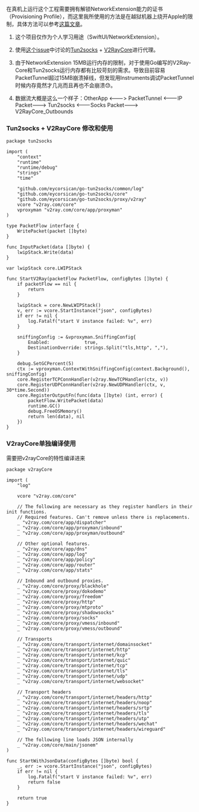 在真机上运行这个工程需要拥有解锁NetworkExtension能力的证书（Provisioning Profile），而这里我所使用的方法是在越狱机器上绕开Apple的限制，具体方法可以参考[这篇文章](https://hello-david.github.io/archives/61787736.html)。

1. 这个项目仅作为个人学习用途（SwiftUI/NetworkExtension）。
2. 使用[这个issue](https://github.com/v2ray/v2ray-core/issues/1341)中讨论的[Tun2socks](https://github.com/eycorsican/go-tun2socks/tree/keepalive) + [V2RayCore](https://github.com/v2ray/v2ray-core/tree/v4.22.1)进行代理。
3. 由于NetworkExtension 15MB运行内存的限制，对于使用Go编写的V2Ray-Core和Tun2socks运行内存都有比较苛刻的需求。导致目前容易PacketTunnel超过15MB崩溃掉线，但发现用Instruments调试PacketTunnel时候内存竟然才几兆而且再也不会崩溃😓。

4. 数据流大概是这么一个样子：OtherApp <---> PacketTunnel <---IP Packet---> Tun2socks <---Socks Packet---> V2RayCore_Outbounds
 
### Tun2socks + V2RayCore 修改和使用
```
package tun2socks

import (
	"context"
	"runtime"
	"runtime/debug"
	"strings"
	"time"

	"github.com/eycorsican/go-tun2socks/common/log"
	"github.com/eycorsican/go-tun2socks/core"
	"github.com/eycorsican/go-tun2socks/proxy/v2ray"
	vcore "v2ray.com/core"
	vproxyman "v2ray.com/core/app/proxyman"
)

type PacketFlow interface {
	WritePacket(packet []byte)
}

func InputPacket(data []byte) {
	lwipStack.Write(data)
}

var lwipStack core.LWIPStack

func StartV2Ray(packetFlow PacketFlow, configBytes []byte) {
	if packetFlow == nil {
		return
	}

	lwipStack = core.NewLWIPStack()
	v, err := vcore.StartInstance("json", configBytes)
	if err != nil {
		log.Fatalf("start V instance failed: %v", err)
	}

	sniffingConfig := &vproxyman.SniffingConfig{
		Enabled:             true,
		DestinationOverride: strings.Split("tls,http", ","),
	}

	debug.SetGCPercent(5)
	ctx := vproxyman.ContextWithSniffingConfig(context.Background(), sniffingConfig)
	core.RegisterTCPConnHandler(v2ray.NewTCPHandler(ctx, v))
	core.RegisterUDPConnHandler(v2ray.NewUDPHandler(ctx, v, 30*time.Second))
	core.RegisterOutputFn(func(data []byte) (int, error) {
		packetFlow.WritePacket(data)
		runtime.GC()
		debug.FreeOSMemory()
		return len(data), nil
	})
}
```

### V2rayCore单独编译使用
需要把v2rayCore的特性编译进来
```
package v2rayCore

import (
	"log"

	vcore "v2ray.com/core"

	// The following are necessary as they register handlers in their init functions.
	// Required features. Can't remove unless there is replacements.
	_ "v2ray.com/core/app/dispatcher"
	_ "v2ray.com/core/app/proxyman/inbound"
	_ "v2ray.com/core/app/proxyman/outbound"

	// Other optional features.
	_ "v2ray.com/core/app/dns"
	_ "v2ray.com/core/app/log"
	_ "v2ray.com/core/app/policy"
	_ "v2ray.com/core/app/router"
	_ "v2ray.com/core/app/stats"

	// Inbound and outbound proxies.
	_ "v2ray.com/core/proxy/blackhole"
	_ "v2ray.com/core/proxy/dokodemo"
	_ "v2ray.com/core/proxy/freedom"
	_ "v2ray.com/core/proxy/http"
	_ "v2ray.com/core/proxy/mtproto"
	_ "v2ray.com/core/proxy/shadowsocks"
	_ "v2ray.com/core/proxy/socks"
	_ "v2ray.com/core/proxy/vmess/inbound"
	_ "v2ray.com/core/proxy/vmess/outbound"

	// Transports
	_ "v2ray.com/core/transport/internet/domainsocket"
	_ "v2ray.com/core/transport/internet/http"
	_ "v2ray.com/core/transport/internet/kcp"
	_ "v2ray.com/core/transport/internet/quic"
	_ "v2ray.com/core/transport/internet/tcp"
	_ "v2ray.com/core/transport/internet/tls"
	_ "v2ray.com/core/transport/internet/udp"
	_ "v2ray.com/core/transport/internet/websocket"

	// Transport headers
	_ "v2ray.com/core/transport/internet/headers/http"
	_ "v2ray.com/core/transport/internet/headers/noop"
	_ "v2ray.com/core/transport/internet/headers/srtp"
	_ "v2ray.com/core/transport/internet/headers/tls"
	_ "v2ray.com/core/transport/internet/headers/utp"
	_ "v2ray.com/core/transport/internet/headers/wechat"
	_ "v2ray.com/core/transport/internet/headers/wireguard"

	// The following line loads JSON internally
	_ "v2ray.com/core/main/jsonem"
)

func StartWithJsonData(configBytes []byte) bool {
	_, err := vcore.StartInstance("json", configBytes)
	if err != nil {
		log.Fatalf("start V instance failed: %v", err)
		return false
	}

	return true
}
```